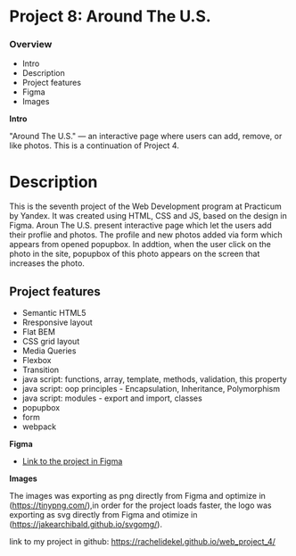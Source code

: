 # Project 8: Around The U.S.

### Overview

- Intro
- Description
- Project features
- Figma
- Images

**Intro**

"Around The U.S." — an interactive page where users can add, remove, or like photos. This is a continuation of Project 4.

# Description

This is the seventh project of the Web Development program at Practicum by Yandex. It was created using HTML, CSS and JS, based on the design in Figma. Aroun The U.S. present interactive page which let the users add their proflie and photos.
The profile and new photos added via form which appears from opened popupbox. In addtion, when the user click on the photo in the site, popupbox of this photo appears on the screen that increases the photo.

## Project features

- Semantic HTML5
- Rresponsive layout
- Flat BEM
- CSS grid layout
- Media Queries
- Flexbox
- Transition
- java script: functions, array, template, methods, validation, this property
- java script: oop principles - Encapsulation, Inheritance, Polymorphism
- java script: modules - export and import, classes
- popupbox
- form
- webpack

**Figma**

- [Link to the project in Figma](https://www.figma.com/file/05izwsCh3F3UsBmHfHhUFQ/Sprint-6%3A-Around-The-U.S.?node-id=0%3A1)

**Images**

The images was exporting as png directly from Figma and optimize in (https://tinypng.com/),in order for the project loads faster, the logo was exporting as svg directly from Figma and otimize in (https://jakearchibald.github.io/svgomg/).

link to my project in github:
https://rachelidekel.github.io/web_project_4/

